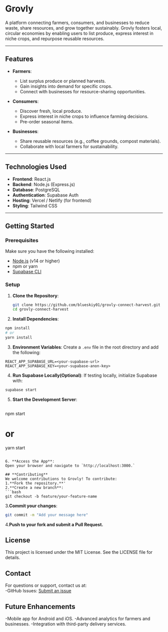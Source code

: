 # **Grovly**  
A platform connecting farmers, consumers, and businesses to reduce waste, share resources, and grow together sustainably. Grovly fosters local, circular economies by enabling users to list produce, express interest in niche crops, and repurpose reusable resources.

---

## **Features**  
- **Farmers**:  
  - List surplus produce or planned harvests.  
  - Gain insights into demand for specific crops.  
  - Connect with businesses for resource-sharing opportunities.  

- **Consumers**:  
  - Discover fresh, local produce.  
  - Express interest in niche crops to influence farming decisions.  
  - Pre-order seasonal items.  

- **Businesses**:  
  - Share reusable resources (e.g., coffee grounds, compost materials).  
  - Collaborate with local farmers for sustainability.  

---

## **Technologies Used**  
- **Frontend**: React.js  
- **Backend**: Node.js (Express.js)  
- **Database**: PostgreSQL  
- **Authentication**: Supabase Auth  
- **Hosting**: Vercel / Netlify (for frontend)  
- **Styling**: Tailwind CSS  

---

## **Getting Started**  

### **Prerequisites**  
Make sure you have the following installed:  
- [Node.js](https://nodejs.org/) (v14 or higher)  
- npm or yarn  
- [Supabase CLI](https://supabase.com/docs/guides/cli)  

### **Setup**  

1. **Clone the Repository**:  
   ```bash
   git clone https://github.com/blueskiy01/grovly-connect-harvest.git
   cd grovly-connect-harvest  
    ```

2. **Install Dependencies**:  
  ```bash
npm install
# or
yarn install
   ```

3. **Environment Variables**:
Create a `.env` file in the root directory and add the following:

```env
REACT_APP_SUPABASE_URL=<your-supabase-url>
REACT_APP_SUPABASE_KEY=<your-supabase-anon-key>
```

4. **Run Supabase Locally(Optional)**:
If testing locally, initialize Supabase with:
 ```bash
supabase start
```

5. **Start the Development Server**:
   ```bash
 npm start
 # or
 yarn start
   ```

6. **Access the App**:
Open your browser and navigate to `http://localhost:3000.`

## **Contributing**  
We welcome contributions to Grovly! To contribute:
1.**Fork the repository.**'
2.**Create a new branch**:
```bash
git checkout -b feature/your-feature-name
```
3.**Commit your changes**:
```bash
git commit -m "Add your message here"  
```
4.**Push to your fork and submit a Pull Request.**

## **License**  
This project is licensed under the MIT License. See the LICENSE file for details.

## **Contact**  
For questions or support, contact us at:  
-GitHub Issues: [Submit an issue](https://github.com/blueskiy01/grovly-connect-harvest/issues)
 
## **Future Enhancements**  
-Mobile app for Android and iOS.
-Advanced analytics for farmers and businesses.
-Integration with third-party delivery services.
